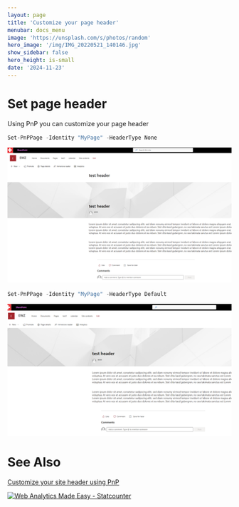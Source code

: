 ```yaml
---
layout: page
title: 'Customize your page header'
menubar: docs_menu
image: 'https://unsplash.com/s/photos/random'
hero_image: '/img/IMG_20220521_140146.jpg'
show_sidebar: false
hero_height: is-small
date: '2024-11-23'
---
```



# Set page header
Using PnP you can customize your page header



```powershell
Set-PnPPage -Identity "MyPage" -HeaderType None
```

<img src="/articles/img/pageheadernone.PNG" width="600"><br/>

```powershell
Set-PnPPage -Identity "MyPage" -HeaderType Default
```

<img src="/articles/img/pageheaderdefault.PNG" width="600"><br/>



# See Also


[Customize your site header using PnP](https://powershellscripts.github.io/articles/en/SharePointOnline/setsiteheaderPnP/)



<!-- Default Statcounter code for SPO page header
https://powershellscripts.github.io/articles/en/SharePointOnline/custompageheader
-->
<script type="text/javascript">
var sc_project=13066189; 
var sc_invisible=1; 
var sc_security="245461cc"; 
var sc_client_storage="disabled"; 
</script>
<script type="text/javascript"
src="https://www.statcounter.com/counter/counter.js"
async></script>
<noscript><div class="statcounter"><a title="Web Analytics
Made Easy - Statcounter" href="https://statcounter.com/"
target="_blank"><img class="statcounter"
src="https://c.statcounter.com/13066189/0/245461cc/1/"
alt="Web Analytics Made Easy - Statcounter"
referrerPolicy="no-referrer-when-downgrade"></a></div></noscript>
<!-- End of Statcounter Code -->